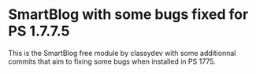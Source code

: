 # SmartBlog with some bugs fixed for PS 1.7.7.5

This is the SmartBlog free module by classydev with some additionnal commits that aim to fixing some bugs when installed in PS 1775.

